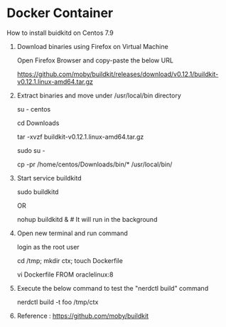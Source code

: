# Docker Container 

How to install buidkitd on Centos 7.9

1. Download binaries using Firefox on Virtual Machine

   Open Firefox Browser and copy-paste the below URL

   https://github.com/moby/buildkit/releases/download/v0.12.1/buildkit-v0.12.1.linux-amd64.tar.gz

2. Extract binaries and move under /usr/local/bin directory

   su - centos

   cd Downloads

   tar -xvzf buildkit-v0.12.1.linux-amd64.tar.gz 

   sudo su -

    cp -pr /home/centos/Downloads/bin/* /usr/local/bin/

3. Start service buildkitd

    sudo buildkitd

    OR

    nohup buildkitd &  # It will run in the background

4. Open new terminal and run command

    login as the root user

    cd /tmp; mkdir ctx; touch Dockerfile

    vi Dockerfile
    FROM oraclelinux:8

5. Execute the below command to test the "nerdctl build" command

    nerdctl build -t foo /tmp/ctx


6. Reference :  https://github.com/moby/buildkit






